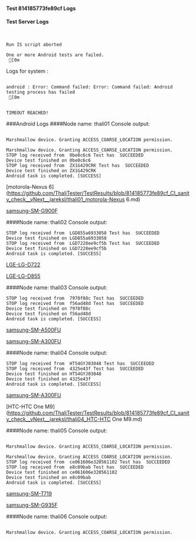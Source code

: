 #### Test 814185773fe89cf Logs

#### Test Server Logs
```

 
Run IS script aborted
 
One or more Android tests are failed.
 [0m

```


Logs for system : 
```

android : Error: Command failed: Error: Command failed: Android testing process has failed
 [0m


TIMEOUT REACHED!
```
###Android Logs
####Node name: thali01
Console output:
```

Marshmallow device. Granting ACCESS_COARSE_LOCATION permission.

Marshmallow device. Granting ACCESS_COARSE_LOCATION permission.
STOP log received from  0be0c6c6 Test has  SUCCEEDED
Device test finished on 0be0c6c6 
STOP log received from  ZX1G429CRK Test has  SUCCEEDED
Device test finished on ZX1G429CRK 
Android task is completed. [SUCCESS]
```
[motorola-Nexus 6](https://github.com/ThaliTester/TestResults/blob/814185773fe89cf_CI_sanity_check__vNext__jareksl/thali01_motorola-Nexus 6.md)

[samsung-SM-G900F](https://github.com/ThaliTester/TestResults/blob/814185773fe89cf_CI_sanity_check__vNext__jareksl/thali01_samsung-SM-G900F.md)

####Node name: thali02
Console output:
```
STOP log received from  LGD855a6933058 Test has  SUCCEEDED
Device test finished on LGD855a6933058 
STOP log received from  LGD7228ee9cf5b Test has  SUCCEEDED
Device test finished on LGD7228ee9cf5b 
Android task is completed. [SUCCESS]
```
[LGE-LG-D722](https://github.com/ThaliTester/TestResults/blob/814185773fe89cf_CI_sanity_check__vNext__jareksl/thali02_LGE-LG-D722.md)

[LGE-LG-D855](https://github.com/ThaliTester/TestResults/blob/814185773fe89cf_CI_sanity_check__vNext__jareksl/thali02_LGE-LG-D855.md)

####Node name: thali03
Console output:
```
STOP log received from  7970f88c Test has  SUCCEEDED
STOP log received from  f56ad48d Test has  SUCCEEDED
Device test finished on 7970f88c 
Device test finished on f56ad48d 
Android task is completed. [SUCCESS]
```
[samsung-SM-A500FU](https://github.com/ThaliTester/TestResults/blob/814185773fe89cf_CI_sanity_check__vNext__jareksl/thali03_samsung-SM-A500FU.md)

[samsung-SM-A300FU](https://github.com/ThaliTester/TestResults/blob/814185773fe89cf_CI_sanity_check__vNext__jareksl/thali03_samsung-SM-A300FU.md)

####Node name: thali04
Console output:
```
STOP log received from  HT54GYJ03048 Test has  SUCCEEDED
STOP log received from  4325e43f Test has  SUCCEEDED
Device test finished on HT54GYJ03048 
Device test finished on 4325e43f 
Android task is completed. [SUCCESS]
```
[samsung-SM-A300FU](https://github.com/ThaliTester/TestResults/blob/814185773fe89cf_CI_sanity_check__vNext__jareksl/thali04_samsung-SM-A300FU.md)

[HTC-HTC One M9](https://github.com/ThaliTester/TestResults/blob/814185773fe89cf_CI_sanity_check__vNext__jareksl/thali04_HTC-HTC One M9.md)

####Node name: thali05
Console output:
```

Marshmallow device. Granting ACCESS_COARSE_LOCATION permission.

Marshmallow device. Granting ACCESS_COARSE_LOCATION permission.
STOP log received from  ce061606e320561102 Test has  SUCCEEDED
STOP log received from  e8c09bab Test has  SUCCEEDED
Device test finished on ce061606e320561102 
Device test finished on e8c09bab 
Android task is completed. [SUCCESS]
```
[samsung-SM-T719](https://github.com/ThaliTester/TestResults/blob/814185773fe89cf_CI_sanity_check__vNext__jareksl/thali05_samsung-SM-T719.md)

[samsung-SM-G935F](https://github.com/ThaliTester/TestResults/blob/814185773fe89cf_CI_sanity_check__vNext__jareksl/thali05_samsung-SM-G935F.md)

####Node name: thali06
Console output:
```

Marshmallow device. Granting ACCESS_COARSE_LOCATION permission.
```



